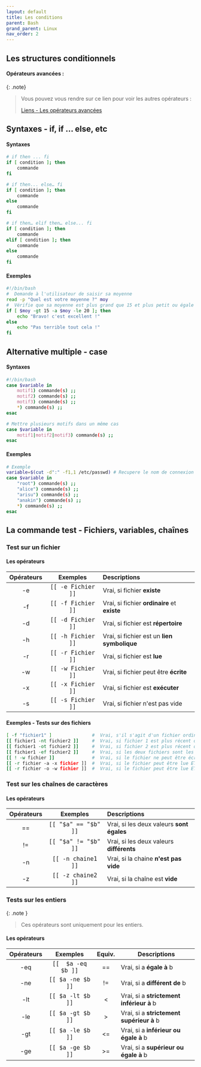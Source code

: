 ```yaml
---
layout: default
title: Les conditions
parent: Bash
grand_parent: Linux
nav_order: 2
---
```


## Les structures conditionnels

#### Opérateurs avancées :

{: .note}

> Vous pouvez vous rendre sur ce lien pour voir les autres opérateurs :
>
> [ Liens - Les opérateurs avancées ](bash-avancee.html#opérateurs-acceptés-ordre-croissant-de-priorité-)

## Syntaxes - if, if … else, etc

#### Syntaxes

```bash
# if then ... fi
if [ condition ]; then
    commande
fi
```

```bash
# if then... else… fi
if [ condition ]; then
    commande
else
    commande
fi
```

```bash
# if then… elif then… else... fi
if [ condition ]; then
    commande
elif [ condition ]; then
    commande
else
    commande
fi
```

#### Exemples

```bash
#!/bin/bash
#  Demande à l'utilisateur de saisir sa moyenne
read -p "Quel est votre moyenne ?" moy
#  Vérifie que sa moyenne est plus grand que 15 et plus petit ou égale à 20
if [ $moy -gt 15 -a $moy -le 20 ]; then
    echo "Bravo! c'est excellent !"
else
    echo "Pas terrible tout cela !"
fi
```

## Alternative multiple - case

#### Syntaxes

```bash
#!/bin/bash
case $variable in
    motif1) commande(s) ;;
    motif2) commande(s) ;;
    motif3) commande(s) ;;
    *) commande(s) ;;
esac
```

```bash
# Mettre plusieurs motifs dans un même cas
case $variable in
    motif1|motif2|motif3) commande(s) ;;
esac
```

#### Exemples

```bash
# Exemple
variable=$(cut -d":" -f1,1 /etc/passwd) # Recupere le nom de connexion de l'utilisateur
case $variable in
    "root") commande(s) ;;
    "alice") commande(s) ;;
    "arisu") commande(s) ;;
    "anakin") commande(s) ;;
    *) commande(s) ;;
esac
```

## La commande test - Fichiers, variables, chaînes

### Test sur un fichier

#### Les opérateurs

| Opérateurs |                        Exemples                        | Descriptions                                |
| :--------: | :----------------------------------------------------: | :------------------------------------------ |
|     -e     | <span style='font-size:18px'>`[[ -e Fichier ]]`</span> | Vrai, si fichier **existe**                 |
|     -f     | <span style='font-size:18px'>`[[ -f Fichier ]]`</span> | Vrai, si fichier **ordinaire** et **existe**|
|     -d     | <span style='font-size:18px'>`[[ -d Fichier ]]`</span> | Vrai, si fichier est **répertoire**         |
|     -h     | <span style='font-size:18px'>`[[ -h Fichier ]]`</span> | Vrai, si fichier est un **lien symbolique** |
|     -r     | <span style='font-size:18px'>`[[ -r Fichier ]]`</span> | Vrai, si fichier est **lue**                |
|     -w     | <span style='font-size:18px'>`[[ -w Fichier ]]`</span> | Vrai, si fichier peut être **écrite**       |
|     -x     | <span style='font-size:18px'>`[[ -x Fichier ]]`</span> | Vrai, si fichier est **exécuter**           |
|     -s     | <span style='font-size:18px'>`[[ -s Fichier ]]`</span> | Vrai, si fichier n'est pas vide             |

#### Exemples - Tests sur des fichiers

```bash
[ -f "fichier1" ]               #  Vrai, s'il s'agit d'un fichier ordinaire
[[ fichier1 -nt fichier2 ]]     #  Vrai, si fichier 1 est plus récent que fichier 2
[[ fichier1 -ot fichier2 ]]     #  Vrai, si fichier 2 est plus récent que fichier 1
[[ fichier1 -ef fichier2 ]]     #  Vrai, si les deux fichiers sont les mêmes
[[ ! -w fichier ]]              #  Vrai, si le fichier ne peut être écrite
[[ -r fichier -a -x fichier ]]  #  Vrai, si le fichier peut être lue ET être exécuter
[[ -r fichier -o -w fichier ]]  #  Vrai, si le fichier peut être lue ET être écrite
```

### Test sur les chaînes de caractères

#### Les opérateurs

| Opérateurs |                         Exemples                         | Descriptions                              |
| :--------: | :------------------------------------------------------: | :---------------------------------------- |
|     ==     | <span style='font-size:18px'>`[[ "$a" == "$b" ]]`</span> | Vrai, si les deux valeurs **sont égales** |
|     !=     | <span style='font-size:18px'>`[[ "$a" != "$b" ]]`</span> | Vrai, si les deux valeurs **différents**  |
|     -n     |  <span style='font-size:18px'>`[[ -n chaine1 ]]`</span>  | Vrai, si la chaine **n'est pas vide**     |
|     -z     |  <span style='font-size:18px'>`[[ -z chaine2 ]]`</span>  | Vrai, si la chaîne est **vide**           |

### Tests sur les entiers

{: .note }

> Ces opérateurs sont uniquement pour les entiers.

#### Les opérateurs

| Opérateurs |                        Exemples                        | Equiv. | Descriptions                             |
| :--------: | :----------------------------------------------------: | :----: | ---------------------------------------- |
|    -eq     | <span style='font-size:18px'>`[[  $a -eq $b ]]`</span> |   ==   | Vrai, si a **égale à** b                 |
|    -ne     | <span style='font-size:18px'>`[[ $a -ne $b ]]`</span>  |   !=   | Vrai, si a **différent de** b            |
|    -lt     | <span style='font-size:18px'>`[[ $a -lt $b ]]`</span>  |   <    | Vrai, si a **strictement inférieur à** b |
|    -le     | <span style='font-size:18px'>`[[ $a -gt $b ]]`</span>  |   >    | Vrai, si a **strictement supérieur à** b |
|    -gt     | <span style='font-size:18px'>`[[ $a -le $b ]]`</span>  |   <=   | Vrai, si a **inférieur ou égale à** b    |
|    -ge     | <span style='font-size:18px'>`[[ $a -ge $b ]]`</span>  |   >=   | Vrai, si a **supérieur ou égale à** b    |
